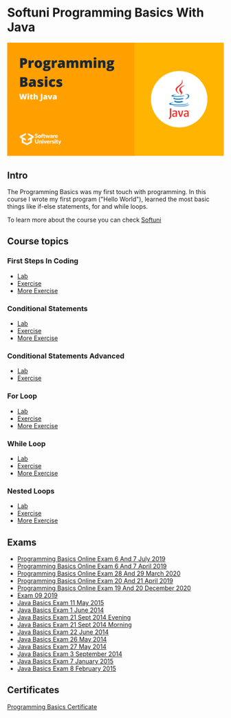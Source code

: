 # Softuni Programming Basics With Java

![programming-basics-softuni](programming-basics-softuni.png)

## Intro
The Programming Basics was my first touch with programming. In this course I wrote my first program ("Hello World"), learned the most basic things like if-else statements, for and while loops.

To learn more about the course you can check [Softuni](https://softuni.bg/)


## Course topics
### First Steps In Coding
- [Lab](https://github.com/DenisBuserski/SoftUni-Programming-Basics-Java/tree/main/First_Steps_In_Coding_Lab)
- [Exercise]()
- [More Exercise]()
### Conditional Statements
- [Lab](https://github.com/DenisBuserski/SoftUni-Programming-Basics-Java/tree/main/Conditional_Statements_Lab)
- [Exercise](https://github.com/DenisBuserski/SoftUni-Programming-Basics-Java/tree/main/Conditional_Statements_Exercise)
- [More Exercise](https://github.com/DenisBuserski/SoftUni-Programming-Basics-Java/tree/main/Conditional_Statements_More_Exercises)
### Conditional Statements Advanced
- [Lab](https://github.com/DenisBuserski/SoftUni-Programming-Basics-Java/tree/main/Conditional_Statements_Advanced_Lab)
- [Exercise](https://github.com/DenisBuserski/SoftUni-Programming-Basics-Java/tree/main/Conditional_Statements_Advanced_Exercise)
### For Loop
- [Lab](https://github.com/DenisBuserski/SoftUni-Programming-Basics-Java/tree/main/For_Loop_Lab)
- [Exercise](https://github.com/DenisBuserski/SoftUni-Programming-Basics-Java/tree/main/For_Loop_Exercise)
- [More Exercise](https://github.com/DenisBuserski/SoftUni-Programming-Basics-Java/tree/main/For_Loop_More_Exercises)
### While Loop 
- [Lab](https://github.com/DenisBuserski/SoftUni-Programming-Basics-Java/tree/main/While_Loop_Lab)
- [Exercise](https://github.com/DenisBuserski/SoftUni-Programming-Basics-Java/tree/main/While_Loop_Exercise)
- [More Exercise](https://github.com/DenisBuserski/SoftUni-Programming-Basics-Java/tree/main/While_Loop_More_Exercises)
### Nested Loops
- [Lab](https://github.com/DenisBuserski/SoftUni-Programming-Basics-Java/tree/main/Nested_Loops_Lab)
- [Exercise](https://github.com/DenisBuserski/SoftUni-Programming-Basics-Java/tree/main/Nested_Loops_Exercise)
- [More Exercise](https://github.com/DenisBuserski/SoftUni-Programming-Basics-Java/tree/main/Nested_Loops_More_Exercises)


## Exams
- [Programming Basics Online Exam 6 And 7 July 2019](https://github.com/DenisBuserski/SoftUni-Programming-Basics-Java/tree/main/Programming_Basics_Online_Exam_6_And_7_July_2019)
- [Programming Basics Online Exam 6 And 7 April 2019](https://github.com/DenisBuserski/SoftUni-Programming-Basics-Java/tree/main/Programming_Basics_Online_Exam_6_And_7_April_2019)
- [Programming Basics Online Exam 28 And 29 March 2020](https://github.com/DenisBuserski/SoftUni-Programming-Basics-Java/tree/main/Programming_Basics_Online_Exam_28_And_29_March_2020)
- [Programming Basics Online Exam 20 And 21 April 2019](https://github.com/DenisBuserski/SoftUni-Programming-Basics-Java/tree/main/Programming_Basics_Online_Exam_20_And_21_April_2019)
- [Programming Basics Online Exam 19 And 20 December 2020](https://github.com/DenisBuserski/SoftUni-Programming-Basics-Java/tree/main/Programming_Basics_Online_Exam_19_And_20_December_2020)
- [Exam 09 2019](https://github.com/DenisBuserski/SoftUni-Programming-Basics-Java/tree/main/Exam_09_2019)
- [Java Basics Exam 11 May 2015](https://github.com/DenisBuserski/SoftUni-Programming-Basics-Java/tree/main/Java_Basics_Exam_11_May_2015)
- [Java Basics Exam 1 June 2014](https://github.com/DenisBuserski/SoftUni-Programming-Basics-Java/tree/main/Java_Basics_Exam_1_June_2014)
- [Java Basics Exam 21 Sept 2014 Evening](https://github.com/DenisBuserski/SoftUni-Programming-Basics-Java/tree/main/Java_Basics_Exam_21_Sept_2014_Evening)
- [Java Basics Exam 21 Sept 2014 Morning](github.com/DenisBuserski/SoftUni-Programming-Basics-Java/tree/main/Java_Basics_Exam_21_Sept_2014_Morning)
- [Java Basics Exam 22 June 2014](https://github.com/DenisBuserski/SoftUni-Programming-Basics-Java/tree/main/Java_Basics_Exam_22_June_2014)
- [Java Basics Exam 26 May 2014](https://github.com/DenisBuserski/SoftUni-Programming-Basics-Java/tree/main/Java_Basics_Exam_26_May_2014)
- [Java Basics Exam 27 May 2014](https://github.com/DenisBuserski/SoftUni-Programming-Basics-Java/tree/main/Java_Basics_Exam_27_May_2014)
- [Java Basics Exam 3 September 2014](https://github.com/DenisBuserski/SoftUni-Programming-Basics-Java/tree/main/Java_Basics_Exam_3_September_2014)
- [Java Basics Exam 7 January 2015](https://github.com/DenisBuserski/SoftUni-Programming-Basics-Java/tree/main/Java_Basics_Exam_7_January_2015)
- [Java Basics Exam 8 February 2015](https://github.com/DenisBuserski/SoftUni-Programming-Basics-Java/tree/main/Java_Basics_Exam_8_February_2015)


## Certificates
[Programming Basics Certificate](https://softuni.bg/certificates/details/93759/e23b453a)
